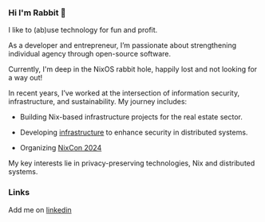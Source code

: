 ### Hi I'm Rabbit 🐇
I like to (ab)use technology for fun and profit.

As a developer and entrepreneur, I’m passionate about strengthening individual agency through open-source software.

Currently, I'm deep in the NixOS rabbit hole, happily lost and not looking for a way out!

In recent years, I’ve worked at the intersection of information security, infrastructure, and sustainability. My journey includes:
- Building Nix-based infrastructure projects for the real estate sector.

- Developing [infrastructure](https://github.com/sporyon/dotnix-core) to enhance security in distributed systems.

- Organizing [NixCon 2024](https://2024.nixcon.org/)


My key interests lie in privacy-preserving technologies, Nix and distributed systems.

### Links
Add me on [linkedin](https://www.linkedin.com/in/sebastian-kraus-97a65a1a7/)
